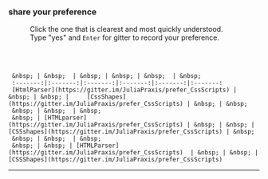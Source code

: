 
 
### share your preference

&nbsp;&nbsp;&nbsp;&nbsp;&nbsp;&nbsp;&nbsp;&nbsp;&nbsp;&nbsp;
     Click the one that is clearest and most quickly understood.  
&nbsp;&nbsp;&nbsp;&nbsp;&nbsp;&nbsp;&nbsp;&nbsp;&nbsp;&nbsp;
     Type "yes" and `Enter` for gitter to record your preference.
     
&nbsp;      
 &nbsp;       

     &nbsp; | &nbsp;  | &nbsp; | &nbsp; | &nbsp;  | &nbsp;
     :-------:|:-------:|:-------:|:-------:|:-------:|:-------:
     [HtmlParser](https://gitter.im/JuliaPraxis/prefer_CssScripts) | &nbsp; | &nbsp; |     [CssShapes](https://gitter.im/JuliaPraxis/prefer_CssScripts) | &nbsp; | &nbsp; 
     &nbsp; | &nbsp;  | &nbsp;
     &nbsp; | [HTMLparser](https://gitter.im/JuliaPraxis/prefer_CssScripts) | &nbsp; | &nbsp; | [CSSshapes](https://gitter.im/JuliaPraxis/prefer_CssScripts) | &nbsp; 
     &nbsp; | &nbsp;  | &nbsp;
     &nbsp; | &nbsp; | [HTMLParser](https://gitter.im/JuliaPraxis/prefer_CssScripts)  | &nbsp; | &nbsp; | [CSSShapes](https://gitter.im/JuliaPraxis/prefer_CssScripts)  
  
------  

